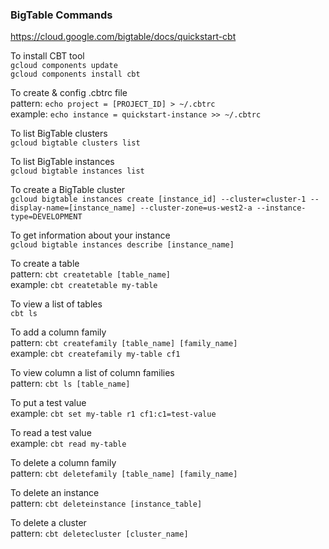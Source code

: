 ### BigTable Commands

https://cloud.google.com/bigtable/docs/quickstart-cbt

To install CBT tool  
`gcloud components update`  
`gcloud components install cbt`

To create & config .cbtrc file  
pattern: `echo project = [PROJECT_ID] > ~/.cbtrc`  
example: `echo instance = quickstart-instance >> ~/.cbtrc`

To list BigTable clusters  
`gcloud bigtable clusters list`  

To list BigTable instances  
`gcloud bigtable instances list`  

To create a BigTable cluster  
`gcloud bigtable instances create [instance_id] --cluster=cluster-1 --display-name=[instance_name] --cluster-zone=us-west2-a --instance-type=DEVELOPMENT`  

To get information about your instance  
`gcloud bigtable instances describe [instance_name]`

To create a table  
pattern: `cbt createtable [table_name]`  
example: `cbt createtable my-table`

To view a list of tables  
`cbt ls`  

To add a column family  
pattern: `cbt createfamily [table_name] [family_name]`  
example: `cbt createfamily my-table cf1`

To view column a list of column families    
pattern: `cbt ls [table_name]`  

To put a test value  
example: `cbt set my-table r1 cf1:c1=test-value`

To read a test value  
example: `cbt read my-table`

To delete a column family    
pattern: `cbt deletefamily [table_name] [family_name]`

To delete an instance  
pattern: `cbt deleteinstance [instance_table]`  

To delete a cluster  
pattern: `cbt deletecluster [cluster_name]`  